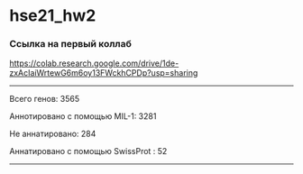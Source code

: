 # hse21_hw2

### Ссылка на первый коллаб
https://colab.research.google.com/drive/1de-zxAcIaiWrtewG6m6oy13FWckhCPDp?usp=sharing

***
Всего генов: 3565

Аннотировано с помощью MIL-1: 3281

Не аннатировано: 284

Аннатировано с помощью SwissProt : 52

***
